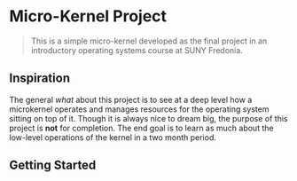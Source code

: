# Micro-Kernel Project
> This is a simple micro-kernel developed as the final project in an introductory operating systems course at SUNY Fredonia. 

## Inspiration

The general _what_ about this project is to see at a deep level how a microkernel operates and manages resources for the operating system sitting on top of it. Though it is always nice to dream big, the purpose of this project is **not** for completion. The end goal is to learn as much about the low-level operations of the kernel in a two month period.

## Getting Started
